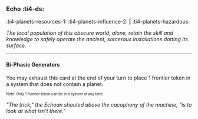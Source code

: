 ### Echo :ti4-ds:

:ti4-planets-resources-1: :ti4-planets-influence-2: __|__ :ti4-planets-hazardous:

*The local population of this obscure world, alone, retain the skill and knowledge to safely operate the ancient, sorcerous installations dotting its surface.*

---

#### Bi-Phasic Generators

You may exhaust this card at the end of your turn to place 1 frontier token in a system that does not contain a planet.

<sup><sub>Note: Only 1 frontier token can be in a system at any time</sub></sup>

*"The trick," the Echoan shouted above the cacophony of the machine, "is to look at what isn't there."*
